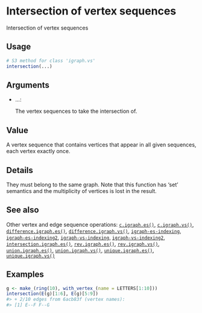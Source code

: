 # Intersection of vertex sequences

Intersection of vertex sequences

## Usage

``` r
# S3 method for class 'igraph.vs'
intersection(...)
```

## Arguments

- ...:

  The vertex sequences to take the intersection of.

## Value

A vertex sequence that contains vertices that appear in all given
sequences, each vertex exactly once.

## Details

They must belong to the same graph. Note that this function has ‘set’
semantics and the multiplicity of vertices is lost in the result.

## See also

Other vertex and edge sequence operations:
[`c.igraph.es()`](https://r.igraph.org/reference/c.igraph.es.md),
[`c.igraph.vs()`](https://r.igraph.org/reference/c.igraph.vs.md),
[`difference.igraph.es()`](https://r.igraph.org/reference/difference.igraph.es.md),
[`difference.igraph.vs()`](https://r.igraph.org/reference/difference.igraph.vs.md),
[`igraph-es-indexing`](https://r.igraph.org/reference/igraph-es-indexing.md),
[`igraph-es-indexing2`](https://r.igraph.org/reference/igraph-es-indexing2.md),
[`igraph-vs-indexing`](https://r.igraph.org/reference/igraph-vs-indexing.md),
[`igraph-vs-indexing2`](https://r.igraph.org/reference/igraph-vs-indexing2.md),
[`intersection.igraph.es()`](https://r.igraph.org/reference/intersection.igraph.es.md),
[`rev.igraph.es()`](https://r.igraph.org/reference/rev.igraph.es.md),
[`rev.igraph.vs()`](https://r.igraph.org/reference/rev.igraph.vs.md),
[`union.igraph.es()`](https://r.igraph.org/reference/union.igraph.es.md),
[`union.igraph.vs()`](https://r.igraph.org/reference/union.igraph.vs.md),
[`unique.igraph.es()`](https://r.igraph.org/reference/unique.igraph.es.md),
[`unique.igraph.vs()`](https://r.igraph.org/reference/unique.igraph.vs.md)

## Examples

``` r
g <- make_(ring(10), with_vertex_(name = LETTERS[1:10]))
intersection(E(g)[1:6], E(g)[5:9])
#> + 2/10 edges from 6acb83f (vertex names):
#> [1] E--F F--G
```
